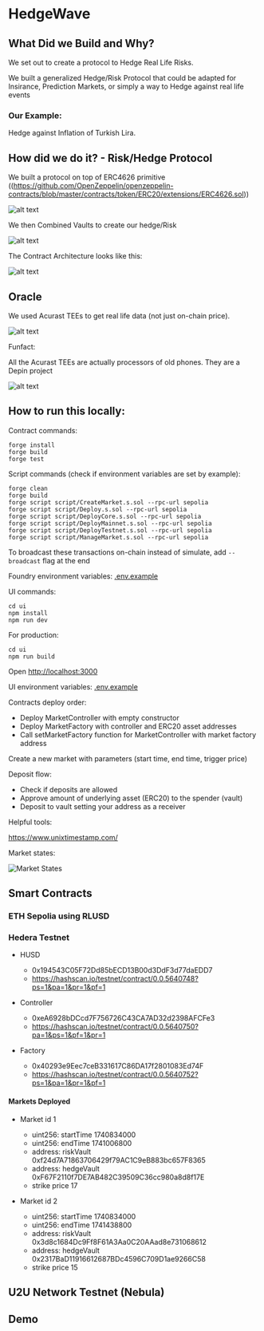 # HedgeWave

## What Did we Build and Why?

We set out to create a protocol to Hedge Real Life Risks.

We built a generalized Hedge/Risk Protocol that could be adapted for Insirance, Prediction Markets, or simply a way to Hedge against real life events

### Our Example: 
Hedge against Inflation of Turkish Lira.

## How did we do it? - Risk/Hedge Protocol

We built a protocol on top of ERC4626 primitive ((https://github.com/OpenZeppelin/openzeppelin-contracts/blob/master/contracts/token/ERC20/extensions/ERC4626.sol))

![alt text](images/vault.png)

We then Combined Vaults to create our hedge/Risk

![alt text](images/architecture.png)

The Contract Architecture looks like this: 

![alt text](images/contract.png)

## Oracle

We used Acurast TEEs to get real life data (not just on-chain price).

![alt text](images/acurast.png)

Funfact: 

All the Acurast TEEs are actually processors of old phones. They are a Depin project

![alt text](images/cluster.png)


## How to run this locally: 
Contract commands:

```
forge install
forge build
forge test
```

Script commands (check if environment variables are set by example):

```
forge clean
forge build
forge script script/CreateMarket.s.sol --rpc-url sepolia
forge script script/Deploy.s.sol --rpc-url sepolia
forge script script/DeployCore.s.sol --rpc-url sepolia
forge script script/DeployMainnet.s.sol --rpc-url sepolia
forge script script/DeployTestnet.s.sol --rpc-url sepolia
forge script script/ManageMarket.s.sol --rpc-url sepolia
```

To broadcast these transactions on-chain instead of simulate, add `--broadcast` flag at the end

Foundry environment variables: [.env.example](./.env.example)

UI commands:

```
cd ui
npm install
npm run dev
```

For production:

```
cd ui
npm run build
```

Open [http://localhost:3000](http://localhost:3000)

UI environment variables: [.env.example](./ui/.env.example)

Contracts deploy order:

- Deploy MarketController with empty constructor
- Deploy MarketFactory with controller and ERC20 asset addresses
- Call setMarketFactory function for MarketController with market factory address

Create a new market with parameters (start time, end time, trigger price)

Deposit flow:

- Check if deposits are allowed
- Approve amount of underlying asset (ERC20) to the spender (vault)
- Deposit to vault setting your address as a receiver

Helpful tools:

https://www.unixtimestamp.com/

Market states:

<img src="./images/market-states.png" alt="Market States"/>

## Smart Contracts 

### ETH Sepolia using RLUSD 


### Hedera Testnet 

* HUSD  
    * 0x194543C05F72Dd85bECD13B00d3DdF3d77daEDD7
    * https://hashscan.io/testnet/contract/0.0.5640748?ps=1&pa=1&pr=1&pf=1

* Controller 
    * 0xeA6928bDCcd7F756726C43CA7AD32d2398AFCFe3
    * https://hashscan.io/testnet/contract/0.0.5640750?pa=1&ps=1&pf=1&pr=1

* Factory 
    * 0x40293e9Eec7ceB331617C86DA17f2801083Ed74F
    * https://hashscan.io/testnet/contract/0.0.5640752?ps=1&pa=1&pr=1&pf=1

#### Markets Deployed 

* Market id 1
    * uint256: startTime 1740834000
    * uint256: endTime 1741006800
    * address: riskVault 0xf24d7A71863706429f79AC1C9eB883bc657F8365
    * address: hedgeVault 0xF67F2110f7DE7AB482C39509C36cc980a8d8f17E
    * strike price 17

* Market id 2
    * uint256: startTime 1740834000
    * uint256: endTime 1741438800
    * address: riskVault 0x3d8c1684Dc9Ff8F61A3Aa0C20AAad8e731068612
    * address: hedgeVault 0x2317BaD11916612687BDc4596C709D1ae9266C58
    * strike price 15

## U2U Network Testnet (Nebula)

## Demo 